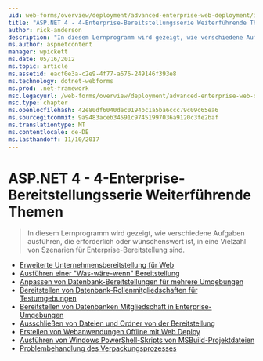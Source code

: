 ```yaml
---
uid: web-forms/overview/deployment/advanced-enterprise-web-deployment/index
title: "ASP.NET 4 - 4-Enterprise-Bereitstellungsserie Weiterführende Themen | Microsoft Docs"
author: rick-anderson
description: "In diesem Lernprogramm wird gezeigt, wie verschiedene Aufgaben ausführen, die erforderlich oder wünschenswert ist, in eine Vielzahl von Szenarien für Enterprise-Bereitstellung sind."
ms.author: aspnetcontent
manager: wpickett
ms.date: 05/16/2012
ms.topic: article
ms.assetid: eacf0e3a-c2e9-4f77-a676-249146f393e8
ms.technology: dotnet-webforms
ms.prod: .net-framework
msc.legacyurl: /web-forms/overview/deployment/advanced-enterprise-web-deployment
msc.type: chapter
ms.openlocfilehash: 42e80df6040dec0194bc1a5ba6ccc79c09c65ea6
ms.sourcegitcommit: 9a9483aceb34591c97451997036a9120c3fe2baf
ms.translationtype: MT
ms.contentlocale: de-DE
ms.lasthandoff: 11/10/2017
---
```

<a name="aspnet-4---enterprise-deployment-series-4-advanced-topics"></a>ASP.NET 4 - 4-Enterprise-Bereitstellungsserie Weiterführende Themen
====================
> In diesem Lernprogramm wird gezeigt, wie verschiedene Aufgaben ausführen, die erforderlich oder wünschenswert ist, in eine Vielzahl von Szenarien für Enterprise-Bereitstellung sind.


- [Erweiterte Unternehmensbereitstellung für Web](advanced-enterprise-web-deployment.md)
- [Ausführen einer "Was-wäre-wenn" Bereitstellung](performing-a-what-if-deployment.md)
- [Anpassen von Datenbank-Bereitstellungen für mehrere Umgebungen](customizing-database-deployments-for-multiple-environments.md)
- [Bereitstellen von Datenbank-Rollenmitgliedschaften für Testumgebungen](deploying-database-role-memberships-to-test-environments.md)
- [Bereitstellen von Datenbanken Mitgliedschaft in Enterprise-Umgebungen](deploying-membership-databases-to-enterprise-environments.md)
- [Ausschließen von Dateien und Ordner von der Bereitstellung](excluding-files-and-folders-from-deployment.md)
- [Erstellen von Webanwendungen Offline mit Web Deploy](taking-web-applications-offline-with-web-deploy.md)
- [Ausführen von Windows PowerShell-Skripts von MSBuild-Projektdateien](running-windows-powershell-scripts-from-msbuild-project-files.md)
- [Problembehandlung des Verpackungsprozesses](troubleshooting-the-packaging-process.md)
